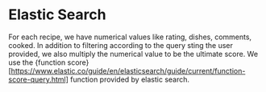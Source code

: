 # Elastic Search
For each recipe, we have numerical values like rating, dishes, comments, cooked. In addition to filtering according 
to the query sting the user provided, we also multiply the numerical value to be the ultimate score. We use the {function
score}[https://www.elastic.co/guide/en/elasticsearch/guide/current/function-score-query.html] function provided by elastic search.